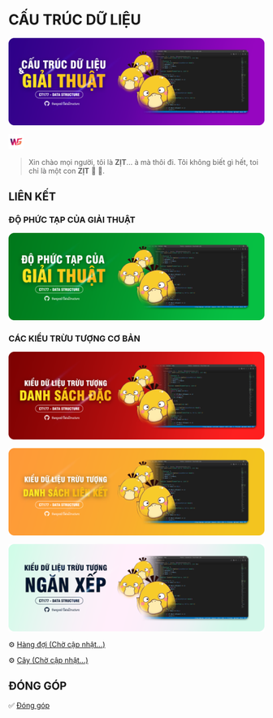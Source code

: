 # CẤU TRÚC DỮ LIỆU

![banner](./assets/images/ctdlvgt-banner.png)

[<img src='./assets/images/logo-ws.png' width='30px'/>](https://minhthangdev.pw)

> Xin chào mọi người, tôi là **ZỊT**... à mà thôi đi. Tôi không biết gì hết, toi chỉ là một con **ZỊT** 🦆 🦆.

## LIÊN KẾT

### ĐỘ PHỨC TẠP CỦA GIẢI THUẬT

[![dpt](./assets/images/dpt-banner.png)](./DoPhucTapCuaGiaiThuat)

### CÁC KIỂU TRỪU TƯỢNG CƠ BẢN

[![dsd](./assets/images/dsd-banner.png)](./DanhSachDac)

[![dslk](./assets/images/dslk-banner.png)](./DanhSachLienKet)

[![nx](./assets/images/nx-banner.png)](./NganXep)

⚙️ [Hàng đợi (Chờ cập nhật...)](./HangDoi)

⚙️ [Cây (Chờ cập nhật...)](./Cay)

## ĐÓNG GÓP

✅ [Đóng góp](./CONTRIBUTING.md)
